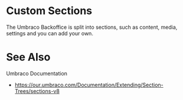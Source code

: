 ﻿# Custom Sections 

The Umbraco Backoffice is split into sections, such as content, media, settings
and you can add your own. 

# See Also 

Umbraco Documentation 
- https://our.umbraco.com/Documentation/Extending/Section-Trees/sections-v8